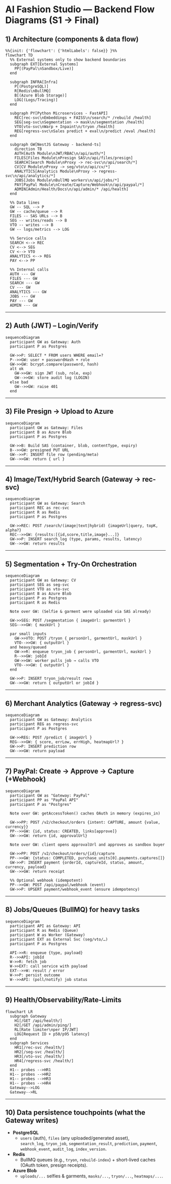 # AI Fashion Studio — Backend Flow Diagrams (S1 → Final)

## 1) Architecture (components & data flow)

```mermaid
%%{init: {'flowchart': {'htmlLabels': false}} }%%
flowchart TD
  %% External systems only to show backend boundaries
  subgraph EXT[External Systems]
    PP[(PayPal\nSandbox/Live)]
  end

  subgraph INFRA[Infra]
    P[(PostgreSQL)]
    R[Redis\nBullMQ]
    B[(Azure Blob Storage)]
    LOG[(Logs/Tracing)]
  end

  subgraph PY[Python Microservices - FastAPI]
    REC[rec-svc\nEmbeddings + FAISS\n/search/* /rebuild /health]
    SEG[seg-svc\nSegmentation -> mask\n/segmentation /health]
    VTO[vto-svc\nWarp + Inpaint\n/tryon /health]
    REG[regress-svc\nSales predict + eval\n/predict /eval /health]
  end

  subgraph GW[NestJS Gateway - backend-ts]
    direction TB
    AUTH[Auth Module\nJWT/RBAC\n/api/auth/*]
    FILES[Files Module\nPresign SAS\n/api/files/presign]
    SEARCH[Search Module\nProxy -> rec-svc\n/api/search/*]
    CV[CV Module\nProxy -> seg/vto\n/api/cv/*]
    ANALYTICS[Analytics Module\nProxy -> regress-svc\n/api/analytics/*]
    JOBS[Jobs Module\nBullMQ workers\n/api/jobs/*]
    PAY[PayPal Module\nCreate/Capture/Webhook\n/api/paypal/*]
    ADMIN[Admin/Health/Docs\n/api/admin/* /api/health]
  end

  %% Data lines
  GW -- SQL --> P
  GW -- cache/queue --> R
  FILES -- SAS URLs --> B
  SEG -- writes/reads --> B
  VTO -- writes --> B
  GW -- logs/metrics --> LOG

  %% Service calls
  SEARCH <--> REC
  CV <--> SEG
  CV <--> VTO
  ANALYTICS <--> REG
  PAY <--> PP

  %% Internal calls
  AUTH --- GW
  FILES --- GW
  SEARCH --- GW
  CV --- GW
  ANALYTICS --- GW
  JOBS --- GW
  PAY --- GW
  ADMIN --- GW
```

---

## 2) Auth (JWT) – Login/Verify

```mermaid
sequenceDiagram
  participant GW as Gateway: Auth
  participant P as Postgres

  GW->>P: SELECT * FROM users WHERE email=?
  P-->>GW: user + passwordHash + role
  GW->>GW: bcrypt.compare(password, hash)
  alt ok
    GW->>GW: sign JWT (sub, role, exp)
    GW-->>GW: store audit log (LOGIN)
  else bad
    GW-->>GW: raise 401
  end
```

---

## 3) File Presign → Upload to Azure

```mermaid
sequenceDiagram
  participant GW as Gateway: Files
  participant B as Azure Blob
  participant P as Postgres

  GW->>B: Build SAS (container, blob, contentType, expiry)
  B-->>GW: presigned PUT URL
  GW-->>P: INSERT file row (pending/meta)
  GW-->>GW: return { url }
```

---

## 4) Image/Text/Hybrid Search (Gateway → rec-svc)

```mermaid
sequenceDiagram
  participant GW as Gateway: Search
  participant REC as rec-svc
  participant R as Redis
  participant P as Postgres

  GW->>REC: POST /search/(image|text|hybrid) {imageUrl|query, topK, alpha?}
  REC-->>GW: {results:[{id,score,title,image}...]}
  GW->>P: INSERT search_log (type, params, results, latency)
  GW-->>GW: return results
```

---

## 5) Segmentation + Try-On Orchestration

```mermaid
sequenceDiagram
  participant GW as Gateway: CV
  participant SEG as seg-svc
  participant VTO as vto-svc
  participant B as Azure Blob
  participant P as Postgres
  participant R as Redis

  Note over GW: (Selfie & garment were uploaded via SAS already)

  GW->>SEG: POST /segmentation { imageUrl: garmentUrl }
  SEG-->>GW: { maskUrl }

  par small inputs
    GW->>VTO: POST /tryon { personUrl, garmentUrl, maskUrl }
    VTO-->>GW: { outputUrl }
  and heavy/queued
    GW->>R: enqueue tryon_job { personUrl, garmentUrl, maskUrl }
    R-->>GW: jobId
    GW->>GW: worker pulls job → calls VTO
    VTO-->>GW: { outputUrl }
  end

  GW->>P: INSERT tryon_job/result rows
  GW-->>GW: return { outputUrl or jobId }
```

---

## 6) Merchant Analytics (Gateway → regress-svc)

```mermaid
sequenceDiagram
  participant GW as Gateway: Analytics
  participant REG as regress-svc
  participant P as Postgres

  GW->>REG: POST /predict { imageUrl }
  REG-->>GW: { score, errLow, errHigh, heatmapUrl? }
  GW->>P: INSERT prediction row
  GW-->>GW: return payload
```

---

## 7) PayPal: Create → Approve → Capture (+Webhook)

```mermaid
sequenceDiagram
  participant GW as "Gateway: PayPal"
  participant PP as "PayPal API"
  participant P as "Postgres"

  Note over GW: getAccessToken() caches OAuth in memory (expires_in)

  GW->>PP: POST /v2/checkout/orders {intent: CAPTURE, amount {value, currency}}
  PP-->>GW: {id, status: CREATED, links[approve]}
  GW-->>GW: return {id, approvalUrl}

  Note over GW: client opens approvalUrl and approves as sandbox buyer

  GW->>PP: POST /v2/checkout/orders/{id}/capture
  PP-->>GW: {status: COMPLETED, purchase_units[0].payments.captures[]}
  GW->>P: INSERT payment {orderId, captureId, status, amount, currency, payload}
  GW-->>GW: return receipt

  %% Optional webhook (idempotent)
  PP-->>GW: POST /api/paypal/webhook (event)
  GW->>P: UPSERT payment/webhook_event (ensure idempotency)

```

---

## 8) Jobs/Queues (BullMQ) for heavy tasks

```mermaid
sequenceDiagram
  participant API as Gateway: API
  participant R as Redis (Queue)
  participant W as Worker (Gateway)
  participant EXT as External Svc (seg/vto/…)
  participant P as Postgres

  API->>R: enqueue {type, payload}
  R-->>API: jobId
  W->>R: fetch job
  W->>EXT: call service with payload
  EXT-->>W: result / error
  W->>P: persist outcome
  W-->>API: (poll/notify) job status
```

---

## 9) Health/Observability/Rate-Limits

```mermaid
flowchart LR
  subgraph Gateway
    H1[/GET /api/health/]
    H2[/GET /api/admin/ping/]
    RL[Rate limiter\nper IP/JWT]
    LOG[Request ID + p50/p95 latency]
  end
  subgraph Services
    HR1[/rec-svc /health/]
    HR2[/seg-svc /health/]
    HR3[/vto-svc /health/]
    HR4[/regress-svc /health/]
  end
  H1-- probes -->HR1
  H1-- probes -->HR2
  H1-- probes -->HR3
  H1-- probes -->HR4
  Gateway-->LOG
  Gateway-->RL
```

---

## 10) Data persistence touchpoints (what the Gateway writes)

- **PostgreSQL**
  - `users` (auth), `files` (any uploaded/generated asset),  
    `search_log`, `tryon_job`, `segmentation_result`, `prediction`,
    `payment`, `webhook_event`, `audit_log`, `index_version`.
- **Redis**
  - BullMQ queues (e.g., `tryon`, `rebuild-index`) + short-lived caches (OAuth token, presign receipts).
- **Azure Blob**
  - `uploads/...` selfies & garments, `masks/...`, `tryon/...`, `heatmaps/...`.


